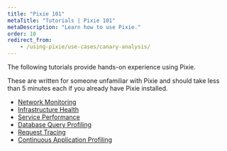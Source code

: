 ```yaml
---
title: "Pixie 101"
metaTitle: "Tutorials | Pixie 101"
metaDescription: "Learn how to use Pixie."
order: 10
redirect_from:
    - /using-pixie/use-cases/canary-analysis/
---
```


The following tutorials provide hands-on experience using Pixie.

These are written for someone unfamiliar with Pixie and should take less than 5 minutes each if you already have Pixie installed.

- [Network Monitoring](/tutorials/pixie-101/network-monitoring)
- [Infrastructure Health](/tutorials/pixie-101/infra-health)
- [Service Performance](/tutorials/pixie-101/service-performance)
- [Database Query Profiling](/tutorials/pixie-101/database-query-profiling)
- [Request Tracing](/tutorials/pixie-101/request-tracing)
- [Continuous Application Profiling](/tutorials/pixie-101/profiler)
